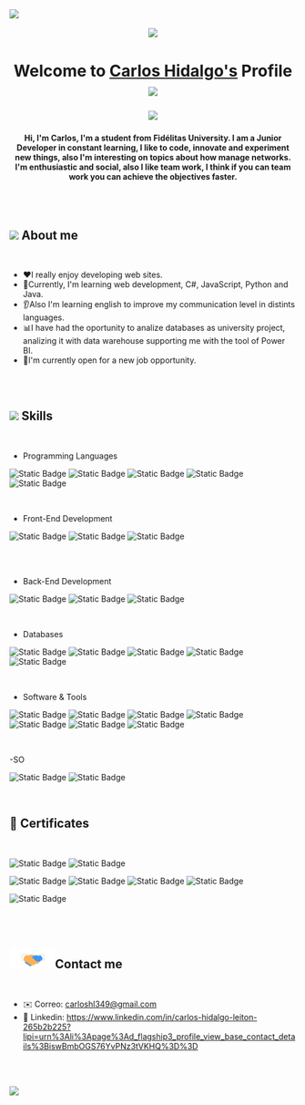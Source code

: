 
<!--Welcome-->
<img src="https://user-images.githubusercontent.com/73097560/115834477-dbab4500-a447-11eb-908a-139a6edaec5c.gif">
<p align="center">
  <img src="https://miro.medium.com/max/2048/1*OohqW5DGh9CQS4hLY5FXzA.png" height="230"/>
</p>

<h1 align="center"><b>Welcome to <a href="https://100rabhcsmc.github.io/Me.io/" target="blank">Carlos Hidalgo's</a> Profile </b><img src="https://media.giphy.com/media/hvRJCLFzcasrR4ia7z/giphy.gif" width="35"></h1>


<p align="center">
	<a href="https://github.com/Bouaskaoun">
		<img src="https://readme-typing-svg.herokuapp.com?lines=Systems+Engineering+Student;Full+Stack+Web+Developer;Teamwork;Always%20learning%20new%20things&center=true&width=380&height=45">
	</a>
</p>



<!--Description-->

<h4 align="center">Hi, I'm Carlos, I'm a student from Fidélitas University. I am a Junior Developer in constant learning, I like to code, innovate and experiment new things, also I'm interesting on topics about how manage networks.
  I'm enthusiastic and social, also I like team work, I think if you can team work you can achieve the objectives faster.
</h4>


<br><br>


<!--About Me-->

## <picture><img src = "https://github.com/7oSkaaa/7oSkaaa/blob/main/Images/about_me.gif?raw=true" width = 30px></picture> About me

<br>

- ❤️I really enjoy developing web sites.
- 🌱Currently, I'm learning web development, C#, JavaScript, Python and Java. 
- 👂Also I'm learning english to improve my communication level in distints languages.
- 📊I have had the oportunity to analize databases as university project, analizing it with data warehouse supporting me with the tool of Power BI.
- 👤I'm currently open for a new job opportunity.

<br><br>


<!--Skills-->

## <img src="https://media2.giphy.com/media/QssGEmpkyEOhBCb7e1/giphy.gif?cid=ecf05e47a0n3gi1bfqntqmob8g9aid1oyj2wr3ds3mg700bl&rid=giphy.gif" width ="25"><b> Skills</b>
<br>


- Programming Languages


![Static Badge](https://img.shields.io/badge/python-%23265C4B?style=for-the-badge&logo=python&logoColor=%238FC1B5)
![Static Badge](https://img.shields.io/badge/javascript-black?style=for-the-badge&logo=javascript&logoColor=%23F7DF1E)
![Static Badge](https://img.shields.io/badge/php-%23012030?style=for-the-badge&logo=php&logoColor=%23777BB4)
![Static Badge](https://img.shields.io/badge/java-red?style=for-the-badge&logoColor=white)
![Static Badge](https://img.shields.io/badge/C%23-purple?style=for-the-badge)




<br>

- Front-End Development


![Static Badge](https://img.shields.io/badge/html5-%23F29325?style=for-the-badge&logo=html5&logoColor=%23E34F26)
![Static Badge](https://img.shields.io/badge/css3-%23589A8D?style=for-the-badge&logo=css3&logoColor=%231572B6)
![Static Badge](https://img.shields.io/badge/react-black?style=for-the-badge&logo=react&logoColor=%2361DAFB)



<br>

<br>

- Back-End Development


![Static Badge](https://img.shields.io/badge/nodejs-%235FA04E?style=for-the-badge&logo=nodedotjs&logoColor=white)
![Static Badge](https://img.shields.io/badge/Spring%20Boot-white?style=for-the-badge&logo=Spring%20Boot)
![Static Badge](https://img.shields.io/badge/.Net%20Core-purple?style=for-the-badge&logo=.Net)






<br>

- Databases



![Static Badge](https://img.shields.io/badge/microsoftsqlserver-%23F2F2F2?style=for-the-badge&logo=microsoftsqlserver&logoColor=%23CC2927)
![Static Badge](https://img.shields.io/badge/mysql-%23012030?style=for-the-badge&logo=mysql&logoColor=%234479A1)
![Static Badge](https://img.shields.io/badge/phpmyadmin-%23C2BB00?style=for-the-badge&logo=phpmyadmin&logoColor=%236C78AF)
![Static Badge](https://img.shields.io/badge/postgresql-%23D2E8E3?style=for-the-badge&logo=postgresql&logoColor=postgresql)
![Static Badge](https://img.shields.io/badge/oracle-white?style=for-the-badge&logo=oracle&logoColor=red)



<br>

- Software & Tools

![Static Badge](https://img.shields.io/badge/visualstudiocode-%23007ACC?style=for-the-badge&logo=visualstudiocode&logoColor=white)
![Static Badge](https://img.shields.io/badge/visualstudio-%235C2D91?style=for-the-badge&logo=visualstudio&logoColor=white)
![Static Badge](https://img.shields.io/badge/apachenetbeanside-%231B6AC6?style=for-the-badge&logo=apachenetbeanside&logoColor=white)
![Static Badge](https://img.shields.io/badge/xampp-%23FB7A24?style=for-the-badge&logo=xampp&logoColor=white)
![Static Badge](https://img.shields.io/badge/git-%23F05032?style=for-the-badge&logo=git&logoColor=white)
![Static Badge](https://img.shields.io/badge/github-%23181717?style=for-the-badge&logo=github&logoColor=white)
![Static Badge](https://img.shields.io/badge/powerbi-%23F2C811?style=for-the-badge&logo=powerbi&logoColor=white)


<br>

-SO

![Static Badge](https://img.shields.io/badge/windows11-%230078D4?style=for-the-badge&logo=windows11&logoColor=white)
![Static Badge](https://img.shields.io/badge/windows10-%230078D6?style=for-the-badge&logo=windows10&logoColor=white)


<br>

## 📄 Certificates

<br>

![Static Badge](https://img.shields.io/badge/ccna1-%2345C4B0?style=for-the-badge&logo=cisco&logoColor=black)
![Static Badge](https://img.shields.io/badge/ccna2-%2313678A?style=for-the-badge&logo=cisco&logoColor=black)

![Static Badge](https://img.shields.io/badge/IT%20Essential-%23012030?style=for-the-badge&logo=cisco&logoColor=WHITE)
![Static Badge](https://img.shields.io/badge/Introduction%20to%20IoT-%23012030?style=for-the-badge&logo=cisco&logoColor=WHITE)
![Static Badge](https://img.shields.io/badge/Cibersecurity-%23012030?style=for-the-badge&logo=cisco&logoColor=WHITE)
![Static Badge](https://img.shields.io/badge/Get%20Connected-%23012030?style=for-the-badge&logo=cisco&logoColor=WHITE)

![Static Badge](https://img.shields.io/badge/SCRUM-red?style=for-the-badge&logo=Introduction%20to%20IOT&logoColor=%23777BB4)



<br><br>

## </b><img src="https://github.com/0xAbdulKhalid/0xAbdulKhalid/raw/main/assets/mdImages/handshake.gif" width ="80">Contact me

<br>

- ✉️ Correo: carloshl349@gmail.com
- 👤 Linkedin: https://www.linkedin.com/in/carlos-hidalgo-leiton-265b2b225?lipi=urn%3Ali%3Apage%3Ad_flagship3_profile_view_base_contact_details%3BiswBmbOGS76YvPNz3tVKHQ%3D%3D

<br><br>

<img src="https://user-images.githubusercontent.com/73097560/115834477-dbab4500-a447-11eb-908a-139a6edaec5c.gif">
